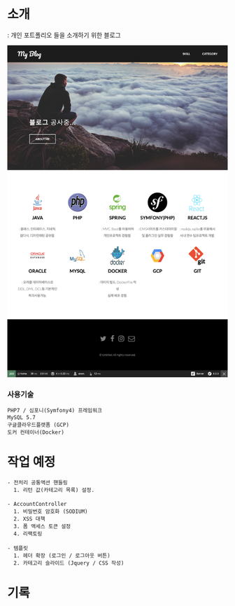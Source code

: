 # 소개
: 개인 포트폴리오 들을 소개하기 위한 블로그<br>

![screenshot1](./screenshot/localhost_8000_.png) <br>

### 사용기술
```
PHP7 / 심포니(Symfony4) 프레임워크
MySQL 5.7
구글클라우드플랫폼 (GCP)
도커 컨테이너(Docker)

```
# 작업 예정
```
- 전처리 공통액션 핸들링
  1. 리턴 값(카테고리 목록) 설정.

- AccountController 
  1. 비밀번호 암호화 (SODIUM)
  2. XSS 대책
  3. 폼 액세스 토큰 설정
  4. 리팩토링

- 템플릿
  1. 헤더 확장 (로그인 / 로그아웃 버튼)
  2. 카테고리 슬라이드 (Jquery / CSS 작성) 

```
# 기록



